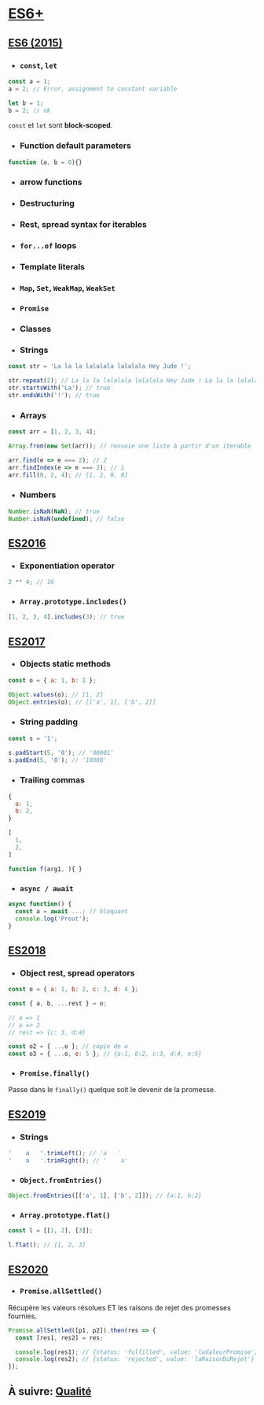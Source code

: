 # [ES6+](https://node.green)

## [ES6 (2015)](https://node.green/)

- ### `const`, `let`

```js
const a = 1;
a = 2; // Error, assignment to constant variable

let b = 1;
b = 2; // ok
```

`const` et `let` sont **block-scoped**.

- ### Function default parameters

```js
function (a, b = 0){}
```

- ### arrow functions

- ### Destructuring

- ### Rest, spread syntax for iterables

- ### `for...of` loops

- ### Template literals

- ### `Map`, `Set`, `WeakMap`, `WeakSet`

- ### `Promise`

- ### Classes

- ### Strings

```js
const str = 'La la la lalalala lalalala Hey Jude !';

str.repeat(2); // La la la lalalala lalalala Hey Jude ! La la la lalalala lalalala Hey Jude !
str.startsWith('La'); // true
str.endsWith('!'); // true
```

- ### Arrays

```js
const arr = [1, 2, 3, 4];

Array.from(new Set(arr)); // renvoie une liste à partir d'un iterable

arr.find(e => e === 2); // 2
arr.findIndex(e => e === 2); // 1
arr.fill(0, 2, 4); // [1, 2, 0, 0]
```

- ### Numbers

```js
Number.isNaN(NaN); // true
Number.isNaN(undefined); // false
```

## [ES2016](https://node.green/#ES2016)

- ### Exponentiation operator

```js
2 ** 4; // 16
```

- ### `Array.prototype.includes()`

```js
[1, 2, 3, 4].includes(3); // true
```

## [ES2017](https://node.green/#ES2017)

- ### Objects static methods

```js
const o = { a: 1, b: 2 };

Object.values(o); // [1, 2]
Object.entries(o); // [['a', 1], ['b', 2]]
```

- ### String padding

```js
const s = '1';

s.padStart(5, '0'); // '00001'
s.padEnd(5, '0'); // '10000'
```

- ### Trailing commas

```js
{
  a: 1,
  b: 2,
}

[
  1,
  2,
]

function f(arg1, ){ }
```

- ### `async / await`

```js
async function() {
  const a = await ...; // bloquant
  console.log('Prout');
}
```

## [ES2018](https://node.green/#ES2018)

- ### Object rest, spread operators

```js
const o = { a: 1, b: 2, c: 3, d: 4 };

const { a, b, ...rest } = o;

// a => 1
// a => 2
// rest => {c: 3, d:4}

const o2 = { ...o }; // copie de o
const o3 = { ...o, e: 5 }; // {a:1, b:2, c:3, d:4, e:5}
```

- ### `Promise.finally()`

Passe dans le `finally()` quelque soit le devenir de la promesse.

## [ES2019](https://node.green/#ES2019)

- ### Strings

```js
'    a   '.trimLeft(); // 'a   '
'    a   '.trimRight(); // '    a'
```

- ### `Object.fromEntries()`

```js
Object.fromEntries([['a', 1], ['b', 2]]); // {a:1, b:2}
```

- ### `Array.prototype.flat()`

```js
const l = [[1, 2], [3]];

l.flat(); // [1, 2, 3]
```

## [ES2020](https://node.green/#ES2020)

- ### `Promise.allSettled()`

Récupère les valeurs résolues ET les raisons de rejet des promesses fournies.

```js
Promise.allSettled([p1, p2]).then(res => {
  const [res1, res2] = res;

  console.log(res1); // {status: 'fulfilled', value: 'laValeurPromise'}
  console.log(res2); // {status: 'rejected', value: 'laRaisonDuRejet'}
});
```

## À suivre: [Qualité](./qualite.md)
